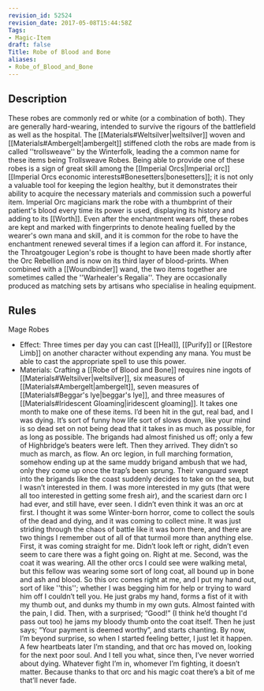 ```yaml
---
revision_id: 52524
revision_date: 2017-05-08T15:44:58Z
Tags:
- Magic-Item
draft: false
Title: Robe of Blood and Bone
aliases:
- Robe_of_Blood_and_Bone
---
```

## Description
These robes are commonly red or white (or a combination of both). They are generally hard-wearing, intended to survive the rigours of the battlefield as well as the hospital. The [[Materials#Weltsilver|weltsilver]] woven and [[Materials#Ambergelt|ambergelt]] stiffened cloth the robs are made from is called ''trollsweave'' by the Winterfolk, leading the a common name for these items being Trollsweave Robes.
Being able to provide one of these robes is a sign of great skill among the [[Imperial Orcs|Imperial orc]] [[Imperial Orcs economic interests#Bonesetters|bonesetters]]; it is not only a valuable tool for keeping the legion healthy, but it demonstrates their ability to acquire the necessary materials and commission such a powerful item. Imperial Orc magicians mark the robe with a thumbprint of their patient's blood every time its power is used, displaying its history and adding to its [[Worth]]. Even after the enchantment wears off, these robes are kept and marked with fingerprints to denote healing fuelled by the wearer's own mana and skill, and it is common for the robe to have the enchantment renewed several times if a legion can afford it. For instance, the Throatgouger Legion's robe is thought to have been made shortly after the Orc Rebellion and is now on its third layer of blood-prints. 
When combined with a [[Woundbinder]] wand, the two items together are sometimes called the ''Warhealer's Regalia''. They are occasionally produced as matching sets by artisans who specialise in healing equipment.
## Rules
Mage Robes
* Effect: Three times per day you can cast [[Heal]], [[Purify]] or [[Restore Limb]]  on another character without expending any mana. You must be able to cast the appropriate spell to use this power. 
* Materials: Crafting a [[Robe of Blood and Bone]] requires nine ingots of [[Materials#Weltsilver|weltsilver]], six measures of [[Materials#Ambergelt|ambergelt]], seven measures of [[Materials#Beggar's lye|beggar's lye]], and three measures of [[Materials#Iridescent Gloaming|iridescent gloaming]]. It takes one month to make one of these items.
I’d been hit in the gut, real bad, and I was dying.
It’s sort of funny how life sort of slows down, like your mind is so dead set on not being dead that it takes in as much as possible, for as long as possible. The brigands had almost finished us off; only a few of Highbridge’s beaters were left.
Then they arrived. They didn’t so much as march, as flow. An orc legion, in full marching formation, somehow ending up at the same muddy brigand ambush that we had, only they come up once the trap’s been sprung.
Their vanguard swept into the brigands like the coast suddenly decides to take on the sea, but I wasn’t interested in them. I was more interested in my guts (that were all too interested in getting some fresh air), and the scariest darn orc I had ever, and still have, ever seen.
I didn’t even think it was an orc at first. I thought it was some Winter-born horror, come to collect the souls of the dead and dying, and it was coming to collect mine. It was just striding through the chaos of battle like it was born there, and there are two things I remember out of all of that turmoil more than anything else.
First, it was coming straight for me. Didn’t look left or right, didn’t even seem to care there was a fight going on. Right at me.
Second, was the coat it was wearing. All the other orcs I could see were walking metal, but this fellow was wearing some sort of long coat, all bound up in bone and ash and blood.
So this orc comes right at me, and I put my hand out, sort of like ''this''; whether I was begging him for help or trying to ward him off I couldn’t tell you. He just grabs my hand, forms a fist of it with my thumb out, and dunks my thumb in my own guts.
Almost fainted with the pain, I did. Then, with a surprised; “Good!” (I think he’d thought I'd pass out too) he jams my bloody thumb onto the coat itself. Then he just says; “Your payment is deemed worthy”, and starts chanting. 
By now, I’m beyond surprise, so when I started feeling better, I just let it happen. A few heartbeats later I’m standing, and that orc has moved on, looking for the next poor soul.
And I tell you what, since then, I’ve never worried about dying. Whatever fight I’m in, whomever I’m fighting, it doesn’t matter. Because thanks to that orc and his magic coat there’s a bit of me that’ll never fade.